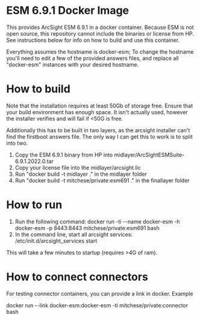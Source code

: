 ESM 6.9.1 Docker Image
======================

This provides ArcSight ESM 6.9.1 in a docker container. Because ESM is not open source, this
repository cannot include the binaries or license from HP. See instructions below for info
on how to build and use this container.

Everything assumes the hostname is docker-esm; To change the hostname you'll need to edit
a few of the provided answers files, and replace all "docker-esm" instances with your desired
hostname.

How to build
============

Note that the installation requires at least 50Gb of storage free. Ensure that your build
environment has enough space. It isn't actually used, however the installer verifies
and will fail if <50G is free.

Additionally this has to be built in two layers, as the arcsight installer can't find the
firstboot answers file. The only way I can get this to work is to split into two.

1. Copy the ESM 6.9.1 binary from HP into midlayer/ArcSightESMSuite-6.9.1.2022.0.tar
2. Copy your license file into the midlayer/arcsight.lic
3. Run "docker build -t midlayer ." in the midlayer folder
4. Run "docker build -t mitchese/private:esm691 ." in the finallayer folder

How to run
==========
1. Run the following command:
   docker run -ti --name docker-esm -h docker-esm -p 8443:8443 mitchese/private:esm691 bash
2. In the command line, start all arcsight services:
   /etc/init.d/arcsight_services start

This will take a few minutes to startup (requires >4G of ram).

How to connect connectors
=========================

For testing connector containers, you can provide a link in docker. Example

docker run --link docker-esm:docker-esm -ti mitchese/private:connector bash

